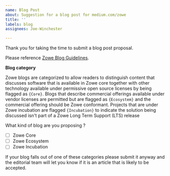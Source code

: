 ```yaml
---
name: Blog Post
about: Suggestion for a blog post for medium.com/zowe
title: ''
labels: blog
assignees: Joe-Winchester

---
```


Thank you for taking the time to submit a blog post proposal.

Please reference [Zowe Blog Guidelines](https://github.com/zowe/community/blob/master/blogging/blog_guidelines.md).

**Blog category**

Zowe blogs are categorized to allow readers to distinguish content that discusses software that is available in Zowe core together with other technology available under permissive open source licenses by being flagged as `{Core}`.  Blogs that describe commercial offerings available under vendor licenses are permitted but are flagged as `{Ecosystem}` and the commercial offering should be Zowe conformant.  Projects that are under Zowe incubation are flagged `{Incubation}` to indicate the solution being discussed isn't part of a Zowe Long Term Support (LTS) release

What kind of blog are you proposing ?

- [ ] Zowe Core  
- [ ] Zowe Ecosystem  
- [ ] Zowe Incubation

If your blog falls out of one of these categories please submit it anyway and the editorial team will let you know if it is an article that is likely to be accepted.

